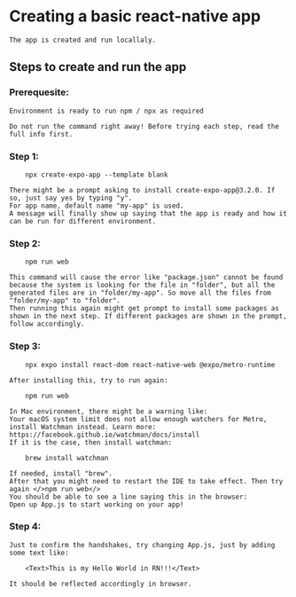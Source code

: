 # Creating a basic react-native app
    The app is created and run locallaly.

## Steps to create and run the app
### Prerequesite:
    Environment is ready to run npm / npx as required

    Do not run the command right away! Before trying each step, read the full info first. 
### Step 1:
```
    npx create-expo-app --template blank
```
    There might be a prompt asking to install create-expo-app@3.2.0. If so, just say yes by typing "y".
    For app name, default name "my-app" is used.
    A message will finally show up saying that the app is ready and how it can be run for different environment.
### Step 2:
```
    npm run web
```
    This command will cause the error like "package.json" cannot be found because the system is looking for the file in "folder", but all the generated files are in "folder/my-app". So move all the files from "folder/my-app" to "folder".
    Then running this again might get prompt to install some packages as shown in the next step. If different packages are shown in the prompt, follow accordingly.
### Step 3: 
```
    npx expo install react-dom react-native-web @expo/metro-runtime
```
    After installing this, try to run again:
```
    npm run web
```
    In Mac environment, there might be a warning like:
    Your macOS system limit does not allow enough watchers for Metro, install Watchman instead. Learn more: https://facebook.github.io/watchman/docs/install
    If it is the case, then install watchman: 
```
    brew install watchman
```
    If needed, install "brew".
    After that you might need to restart the IDE to take effect. Then try again </>npm run web</>
    You should be able to see a line saying this in the browser:
    Open up App.js to start working on your app!
### Step 4:
    Just to confirm the handshakes, try changing App.js, just by adding some text like:
```
    <Text>This is my Hello World in RN!!!</Text>
```
    It should be reflected accordingly in browser.